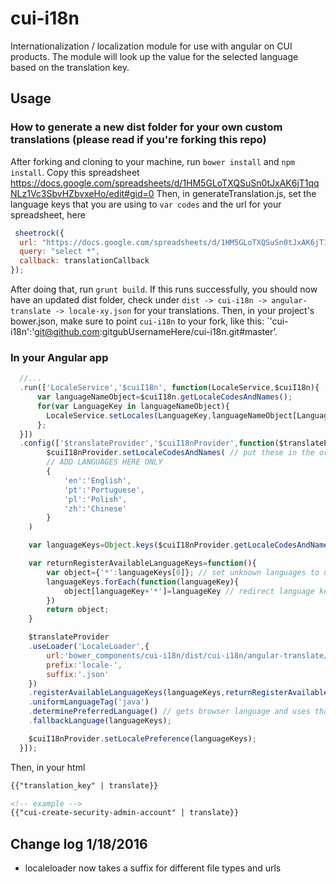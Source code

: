 # cui-i18n
Internationalization / localization module for use with angular on CUI products. The module will look up the value for the selected language based on the translation key.

## Usage

### How to generate a new dist folder for your own custom translations (please read if you're forking this repo)

After forking and cloning to your machine, run `bower install` and `npm install`.
Copy this spreadsheet https://docs.google.com/spreadsheets/d/1HM5GLoTXQSuSn0tJxAK6jT1qqNLz1Vc3SbvHZbvxeHo/edit#gid=0
Then, in generateTranslation.js, set the language keys that you are using to `var codes` and the url for your spreadsheet, here
```javascript
 sheetrock({
  url: "https://docs.google.com/spreadsheets/d/1HM5GLoTXQSuSn0tJxAK6jT1qqNLz1Vc3SbvHZbvxeHo/edit#gid=0",
  query: "select *",
  callback: translationCallback
});
```
After doing that, run `grunt build`. If this runs successfully, you should now have an updated dist folder, check under
`dist -> cui-i18n -> angular-translate -> locale-xy.json` for your translations.
Then, in your project's bower.json, make sure to point `cui-i18n` to your fork, like this:
`'cui-i18n':'git@github.com:gitgubUsernameHere/cui-i18n.git#master’.


### In your Angular app

```javascript
  //...
  .run(['LocaleService','$cuiI18n', function(LocaleService,$cuiI18n){
      var languageNameObject=$cuiI18n.getLocaleCodesAndNames();
      for(var LanguageKey in languageNameObject){
        LocaleService.setLocales(LanguageKey,languageNameObject[LanguageKey]);
      };
  }])
  .config(['$translateProvider','$cuiI18nProvider',function($translateProvider,$cuiI18nProvider){
        $cuiI18nProvider.setLocaleCodesAndNames( // put these in the order of preference for language fallback
        // ADD LANGUAGES HERE ONLY
        {
            'en':'English',
            'pt':'Portuguese',
            'pl':'Polish',
            'zh':'Chinese'
        }
    )

    var languageKeys=Object.keys($cuiI18nProvider.getLocaleCodesAndNames());

    var returnRegisterAvailableLanguageKeys=function(){
        var object={'*':languageKeys[0]}; // set unknown languages to use prefered language as fallback
        languageKeys.forEach(function(languageKey){
            object[languageKey+'*']=languageKey // redirect language keys such as en_US to en or en-US to en
        })
        return object;
    }

    $translateProvider
    .useLoader('LocaleLoader',{
        url:'bower_components/cui-i18n/dist/cui-i18n/angular-translate/',
        prefix:'locale-',
        suffix:'.json'
    })
    .registerAvailableLanguageKeys(languageKeys,returnRegisterAvailableLanguageKeys())
    .uniformLanguageTag('java')
    .determinePreferredLanguage() // gets browser language and uses that as default
    .fallbackLanguage(languageKeys);

    $cuiI18nProvider.setLocalePreference(languageKeys);
  }]);
```

Then, in your html

```html
{{"translation_key" | translate}}

<!-- example -->
{{"cui-create-security-admin-account" | translate}}
```
## Change log 1/18/2016

* localeloader now takes a suffix for different file types and urls